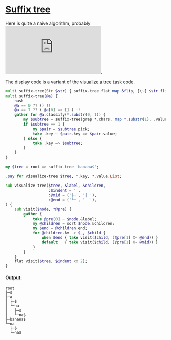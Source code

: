 [1]: https://rosettacode.org/wiki/Suffix_tree

# [Suffix tree][1]

Here is quite a naive algorithm, probably ![image](https://rosettacode.org/mw/index.php?title=Special:MathShowImage&hash=9f84a66d88d24c3b1bc91df5b5346a13&mode=mathml).



The display code is a variant of the [visualize a tree](https://rosettacode.org/wiki/Visualize_a_tree#Perl6) task code.

```raku
multi suffix-tree(Str $str) { suffix-tree flat map &flip, [\~] $str.flip.comb }
multi suffix-tree(@a) {
    hash
    @a == 0 ?? () !!
    @a == 1 ?? ( @a[0] => [] ) !!
    gather for @a.classify(*.substr(0, 1)) {
        my $subtree = suffix-tree(grep *.chars, map *.substr(1), .value[]);
        if $subtree == 1 {
            my $pair = $subtree.pick;
            take .key ~ $pair.key => $pair.value;
        } else {
            take .key => $subtree;
        }
    }
}
 
my $tree = root => suffix-tree 'banana$';
 
.say for visualize-tree $tree, *.key, *.value.List;
 
sub visualize-tree($tree, &label, &children,
                   :$indent = '',
                   :@mid = ('├─', '│ '),
                   :@end = ('└─', '  '),
) {
    sub visit($node, *@pre) {
        gather {
            take @pre[0] ~ $node.&label;
            my @children = sort $node.&children;
            my $end = @children.end;
            for @children.kv -> $_, $child {
                when $end { take visit($child, (@pre[1] X~ @end)) }
                default   { take visit($child, (@pre[1] X~ @mid)) }
            }
        }
    }
    flat visit($tree, $indent xx 2);
}
```

#### Output:
```
root
├─$
├─a
│ ├─$
│ └─na
│   ├─$
│   └─na$
├─banana$
└─na
  ├─$
  └─na$
```